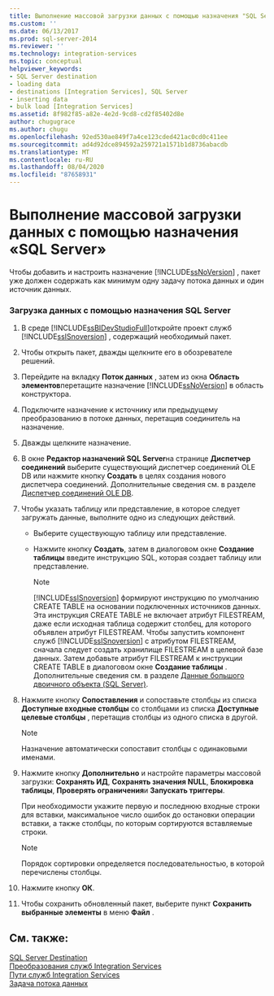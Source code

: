 ```yaml
---
title: Выполнение массовой загрузки данных с помощью назначения "SQL Server" | Документы Майкрософт
ms.custom: ''
ms.date: 06/13/2017
ms.prod: sql-server-2014
ms.reviewer: ''
ms.technology: integration-services
ms.topic: conceptual
helpviewer_keywords:
- SQL Server destination
- loading data
- destinations [Integration Services], SQL Server
- inserting data
- bulk load [Integration Services]
ms.assetid: 8f982f85-a82e-4e2d-9cd8-cd2f85402d8e
author: chugugrace
ms.author: chugu
ms.openlocfilehash: 92ed530ae849f7a4ce123cded421ac0cd0c411ee
ms.sourcegitcommit: ad4d92dce894592a259721a1571b1d8736abacdb
ms.translationtype: MT
ms.contentlocale: ru-RU
ms.lasthandoff: 08/04/2020
ms.locfileid: "87658931"
---
```

# <a name="bulk-load-data-by-using-the-sql-server-destination"></a>Выполнение массовой загрузки данных с помощью назначения «SQL Server»
  Чтобы добавить и настроить назначение [!INCLUDE[ssNoVersion](../../includes/ssnoversion-md.md)] , пакет уже должен содержать как минимум одну задачу потока данных и один источник данных.  
  
### <a name="to-load-data-using-a-sql-server-destination"></a>Загрузка данных с помощью назначения SQL Server  
  
1.  В среде [!INCLUDE[ssBIDevStudioFull](../../includes/ssbidevstudiofull-md.md)]откройте проект служб [!INCLUDE[ssISnoversion](../../includes/ssisnoversion-md.md)] , содержащий необходимый пакет.  
  
2.  Чтобы открыть пакет, дважды щелкните его в обозревателе решений.  
  
3.  Перейдите на вкладку **Поток данных** , затем из окна **Область элементов**перетащите назначение [!INCLUDE[ssNoVersion](../../includes/ssnoversion-md.md)] в область конструктора.  
  
4.  Подключите назначение к источнику или предыдущему преобразованию в потоке данных, перетащив соединитель на назначение.  
  
5.  Дважды щелкните назначение.  
  
6.  В окне **Редактор назначений SQL Server**на странице **Диспетчер соединений** выберите существующий диспетчер соединений OLE DB или нажмите кнопку **Создать** в целях создания нового диспетчера соединений. Дополнительные сведения см. в разделе [Диспетчер соединений OLE DB](../connection-manager/ole-db-connection-manager.md).  
  
7.  Чтобы указать таблицу или представление, в которое следует загружать данные, выполните одно из следующих действий.  
  
    -   Выберите существующую таблицу или представление.  
  
    -   Нажмите кнопку **Создать**, затем в диалоговом окне **Создание таблицы** введите инструкцию SQL, которая создает таблицу или представление.  
  
        > [!NOTE]  
        >  [!INCLUDE[ssISnoversion](../../includes/ssisnoversion-md.md)] формируют инструкцию по умолчанию CREATE TABLE на основании подключенных источников данных. Эта инструкция CREATE TABLE не включает атрибут FILESTREAM, даже если исходная таблица содержит столбец, для которого объявлен атрибут FILESTREAM. Чтобы запустить компонент служб [!INCLUDE[ssISnoversion](../../includes/ssisnoversion-md.md)] с атрибутом FILESTREAM, сначала следует создать хранилище FILESTREAM в целевой базе данных. Затем добавьте атрибут FILESTREAM к инструкции CREATE TABLE в диалоговом окне **Создание таблицы** . Дополнительные сведения см. в разделе [Данные большого двоичного объекта (SQL Server)](../../relational-databases/blob/binary-large-object-blob-data-sql-server.md).  
  
8.  Нажмите кнопку **Сопоставления** и сопоставьте столбцы из списка **Доступные входные столбцы** со столбцами из списка **Доступные целевые столбцы** , перетащив столбцы из одного списка в другой.  
  
    > [!NOTE]  
    >  Назначение автоматически сопоставит столбцы с одинаковыми именами.  
  
9. Нажмите кнопку **Дополнительно** и настройте параметры массовой загрузки: **Сохранять ИД**, **Сохранять значения NULL**, **Блокировка таблицы**, **Проверять ограничения**и **Запускать триггеры**.  
  
     При необходимости укажите первую и последнюю входные строки для вставки, максимальное число ошибок до остановки операции вставки, а также столбцы, по которым сортируются вставляемые строки.  
  
    > [!NOTE]  
    >  Порядок сортировки определяется последовательностью, в которой перечислены столбцы.  
  
10. Нажмите кнопку **ОК**.  
  
11. Чтобы сохранить обновленный пакет, выберите пункт **Сохранить выбранные элементы** в меню **Файл** .  
  
## <a name="see-also"></a>См. также:  
 [SQL Server Destination](sql-server-destination.md)   
 [Преобразования служб Integration Services](transformations/integration-services-transformations.md)   
 [Пути служб Integration Services](integration-services-paths.md)   
 [Задача потока данных](../control-flow/data-flow-task.md)  
  
  
